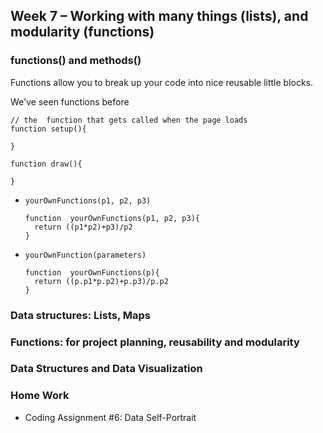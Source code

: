 ## Week 7 – Working with many things (lists), and modularity (functions)
### functions() and methods()

Functions allow you to break up your code into nice reusable little blocks.  

We've seen functions before

```
// the  function that gets called when the page loads
function setup(){

}

function draw(){

}
```
* ```yourOwnFunctions(p1, p2, p3)```

  ```
  function  yourOwnFunctions(p1, p2, p3){
    return ((p1*p2)+p3)/p2
  }
  ```
* ```yourOwnFunction(parameters)```

  ```
  function  yourOwnFunctions(p){
    return ((p.p1*p.p2)+p.p3)/p.p2
  }
  ```
### Data structures: Lists, Maps

### Functions: for project planning, reusability and modularity

### Data Structures and Data Visualization

### Home Work
* Coding Assignment #6: Data Self-Portrait 